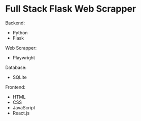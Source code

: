 # Full Stack Flask Web Scrapper

Backend:

- Python
- Flask

Web Scrapper:

- Playwright

Database:

- SQLite

Frontend:

- HTML
- CSS
- JavaScript
- React.js
